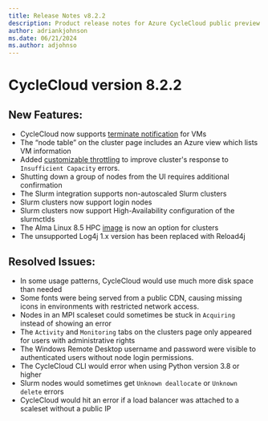 ```yaml
---
title: Release Notes v8.2.2
description: Product release notes for Azure CycleCloud public preview v8.2.2
author: adriankjohnson
ms.date: 06/21/2024
ms.author: adjohnso
---
```


# CycleCloud version 8.2.2

## New Features:

* CycleCloud now supports [terminate notification](../how-to/scheduled-events.md#terminate-notification) for VMs
* The “node table” on the cluster page includes an Azure view which lists VM information
* Added [customizable throttling](/azure/cyclecloud/cluster-references/node-nodearray-reference) to improve cluster's response to `Insufficient Capacity` errors.
* Shutting down a group of nodes from the UI requires additional confirmation
* The Slurm integration supports non-autoscaled Slurm clusters
* Slurm clusters now support login nodes
* Slurm clusters now support High-Availability configuration of the slurmctlds
* The Alma Linux 8.5 HPC [image](../images.md) is now an option for clusters
* The unsupported Log4j 1.x version has been replaced with Reload4j

## Resolved Issues:

* In some usage patterns, CycleCloud would use much more disk space than needed
* Some fonts were being served from a public CDN, causing missing icons in environments with restricted network access.
* Nodes in an MPI scaleset could sometimes be stuck in `Acquiring` instead of showing an error
* The `Activity` and `Monitoring` tabs on the clusters page only appeared for users with administrative rights
* The Windows Remote Desktop username and password were visible to authenticated users without node login permissions.
* The CycleCloud CLI would error when using Python version 3.8 or higher
* Slurm nodes would sometimes get `Unknown deallocate` or `Unknown delete` errors
* CycleCloud would hit an error if a load balancer was attached to a scaleset without a public IP
